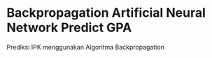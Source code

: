# Backpropagation Artificial Neural Network Predict GPA
Prediksi IPK menggunakan Algoritma Backpropagation

